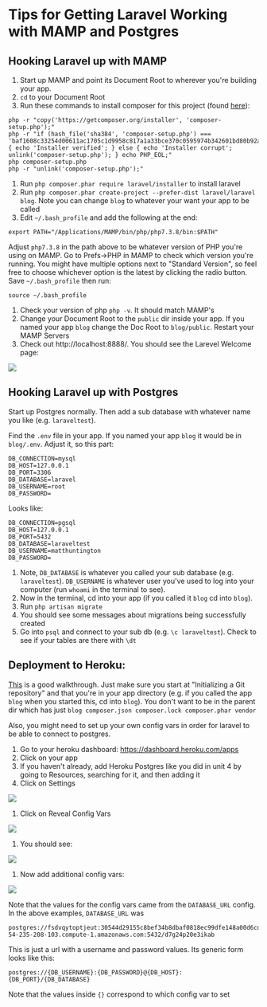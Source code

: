 # Tips for Getting Laravel Working with MAMP and Postgres

## Hooking Laravel up with MAMP

1. Start up MAMP and point its Document Root to wherever you're building your app.
1. `cd` to your Document Root
1. Run these commands to install composer for this project (found [here](https://getcomposer.org/download/)):

```
php -r "copy('https://getcomposer.org/installer', 'composer-setup.php');"
php -r "if (hash_file('sha384', 'composer-setup.php') === 'baf1608c33254d00611ac1705c1d9958c817a1a33bce370c0595974b342601bd80b92a3f46067da89e3b06bff421f182') { echo 'Installer verified'; } else { echo 'Installer corrupt'; unlink('composer-setup.php'); } echo PHP_EOL;"
php composer-setup.php
php -r "unlink('composer-setup.php');"
```

1. Run `php composer.phar require laravel/installer` to install laravel
1. Run `php composer.phar create-project --prefer-dist laravel/laravel blog`.  Note you can change `blog` to whatever your want your app to be called
1. Edit `~/.bash_profile` and add the following at the end:

```
export PATH="/Applications/MAMP/bin/php/php7.3.8/bin:$PATH"
```

Adjust `php7.3.8` in the path above to be whatever version of PHP you're using on MAMP.  Go to Prefs->PHP in MAMP to check which version you're running.  You might have multiple options next to "Standard Version", so feel free to choose whichever option is the latest by clicking the radio button.  Save `~/.bash_profile` then run:

```
source ~/.bash_profile
```

1. Check your version of php `php -v`.  It should match MAMP's
1. Change your Document Root to the `public` dir inside your app.  If you named your app `blog` change the Doc Root to `blog/public`.  Restart your MAMP Servers
1. Check out http://localhost:8888/.  You should see the Larevel Welcome page:

![](https://i.imgur.com/DYGtvUj.png)

## Hooking Laravel up with Postgres

Start up Postgres normally.  Then add a sub database with whatever name you like (e.g. `laraveltest`).

Find the `.env` file in your app.  If you named your app `blog` it would be in `blog/.env`.  Adjust it, so this part:

```
DB_CONNECTION=mysql
DB_HOST=127.0.0.1
DB_PORT=3306
DB_DATABASE=laravel
DB_USERNAME=root
DB_PASSWORD=
```

Looks like:

```
DB_CONNECTION=pgsql
DB_HOST=127.0.0.1
DB_PORT=5432
DB_DATABASE=laraveltest
DB_USERNAME=matthuntington
DB_PASSWORD=
```

1. Note, `DB_DATABASE` is whatever you called your sub database (e.g. `laraveltest`).  `DB_USERNAME` is whatever user you've used to log into your computer (run `whoami` in the terminal to see).
1. Now in the terminal, cd into your app (if you called it `blog` cd into `blog`).
1. Run `php artisan migrate`
1. You should see some messages about migrations being successfully created
1. Go into `psql` and connect to your sub db (e.g. `\c laraveltest`). Check to see if your tables are there with `\dt`

## Deployment to Heroku:

[This](https://devcenter.heroku.com/articles/getting-started-with-laravel#initializing-a-git-repository) is a good walkthrough.  Just make sure you start at "Initializing a Git repository" and that you're in your app directory (e.g. if you called the app `blog` when you started this, cd into `blog`).  You don't want to be in the parent dir which has just `blog composer.json composer.lock composer.phar vendor`

Also, you might need to set up your own config vars in order for laravel to be able to connect to postgres.

1. Go to your heroku dashboard: https://dashboard.heroku.com/apps
1. Click on your app
1. If you haven't already, add Heroku Postgres like you did in unit 4 by going to Resources, searching for it, and then adding it
1. Click on Settings

  ![](https://i.imgur.com/9ala8aH.png)

1. Click on Reveal Config Vars

  ![](https://i.imgur.com/WJPxsYw.png)
  
1. You should see:

  ![](https://i.imgur.com/eAWrE6n.png)

1. Now add additional config vars:

  ![](https://i.imgur.com/rdkPDVJ.png)

Note that the values for the config vars came from the `DATABASE_URL` config.  In the above examples, `DATABASE_URL` was

```
postgres://fsdvqytoptjeut:30544d29155c8bef34b8dbaf0818ec99dfe148a00d6cdaac80cb119365d8a2fc@ec2-54-235-208-103.compute-1.amazonaws.com:5432/d7g24p20e3ikab
```

This is just a url with a username and password values.  Its generic form looks like this:

```
postgres://{DB_USERNAME}:{DB_PASSWORD}@{DB_HOST}:{DB_PORT}/{DB_DATABASE}
```

Note that the values inside `{}` correspond to which config var to set
